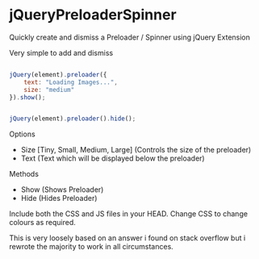 # jQueryPreloaderSpinner
Quickly create and dismiss a Preloader / Spinner using jQuery Extension

Very simple to add and dismiss

```javascript

jQuery(element).preloader({
	text: "Loading Images...",
	size: "medium"
}).show();


jQuery(element).preloader().hide();

```

Options
* Size [Tiny, Small, Medium, Large] (Controls the size of the preloader)
* Text (Text which will be displayed below the preloader)

Methods
* Show (Shows Preloader)
* Hide (Hides Preloader)

Include both the CSS and JS files in your HEAD. 
Change CSS to change colours as required. 

This is very loosely based on an answer i found on stack overflow but i rewrote the majority to work in all circumstances. 
